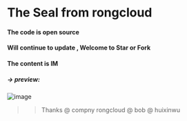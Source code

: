 # The Seal from rongcloud
#### The code is open source
#### Will continue to update , Welcome to Star or Fork
#### The content is IM

##### -> preview:
![image](https://github.com/13120241790/Seal/blob/master/preview.gif)

>> Thanks @ compny rongcloud @ bob  @ huixinwu 
